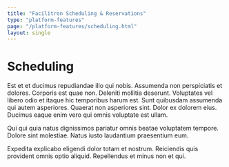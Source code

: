 ```yaml
---
title: "Facilitron Scheduling & Reservations"
type: "platform-features"
page: "/platform-features/scheduling.html"
layout: single
---
```


# Scheduling
Est et et ducimus repudiandae illo qui nobis. Assumenda non perspiciatis et dolores. Corporis est quae non. Deleniti mollitia deserunt. Voluptates vel libero odio et itaque hic temporibus harum est. Sunt quibusdam assumenda qui autem asperiores. Quaerat non asperiores sint. Dolor ex dolorem eius. Ducimus eaque enim vero qui omnis voluptate est ullam.

Qui qui quia natus dignissimos pariatur omnis beatae voluptatem tempore. Dolore sint molestiae. Natus iusto laudantium praesentium eum.

Expedita explicabo eligendi dolor totam et nostrum. Reiciendis quis provident omnis optio aliquid. Repellendus et minus non et qui.